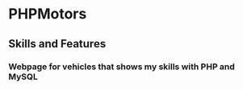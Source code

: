 # PHPMotors
## Skills and Features
### Webpage for vehicles that shows my skills with PHP and MySQL

